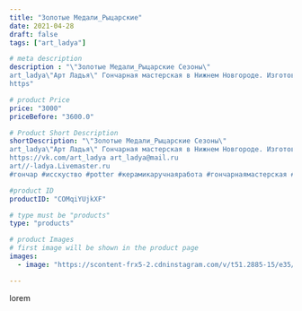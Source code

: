 ```yaml
---
title: "Золотые Медали_Рыцарские"
date: 2021-04-28
draft: false
tags: ["art_ladya"]

# meta description
description : "\"Золотые Медали_Рыцарские Сезоны\" 
art_ladya\"Арт Ладья\" Гончарная мастерская в Нижнем Новгороде. Изготовление керамики и мастер//-классы по обучению. 
https"

# product Price
price: "3000"
priceBefore: "3600.0"

# Product Short Description
shortDescription: "\"Золотые Медали_Рыцарские Сезоны\" 
art_ladya\"Арт Ладья\" Гончарная мастерская в Нижнем Новгороде. Изготовление керамики и мастер//-классы по обучению. 
https://vk.com/art_ladya art_ladya@mail.ru 
art//-ladya.Livemaster.ru
#гончар #исскуство #potter #керамикаручнаяработа #гончарнаямастерская #рыцарскиесезоны #handmade #посудаизглины #керамика #гончарнаяпосуда #эксклюзивнаякерамика #dishes #decor #ceramicar #сувенир #claygoods #выборг #earthenware #ceramic #design #restaurant #ceramicart  #авторскаякерамика #медальоны #dish #золото #золотовыборга"

#product ID
productID: "COMqiYUjkXF"

# type must be "products"
type: "products"

# product Images
# first image will be shown in the product page
images:
  - image: "https://scontent-frx5-2.cdninstagram.com/v/t51.2885-15/e35/177936199_453354789264717_878750441755074794_n.jpg?se=7&_nc_ht=scontent-frx5-2.cdninstagram.com&_nc_cat=109&_nc_ohc=_ofPZEKi3HQAX94SJ_o&edm=APU89FABAAAA&ccb=7-4&oh=566d38edeac090f183ca5b5f6e2e67b6&oe=612C361F&_nc_sid=86f79a&ig_cache_key=MjU2MTYwOTM2ODU5NzMxNzA2MQ%3D%3D.2-ccb7-4"

---
```

lorem

